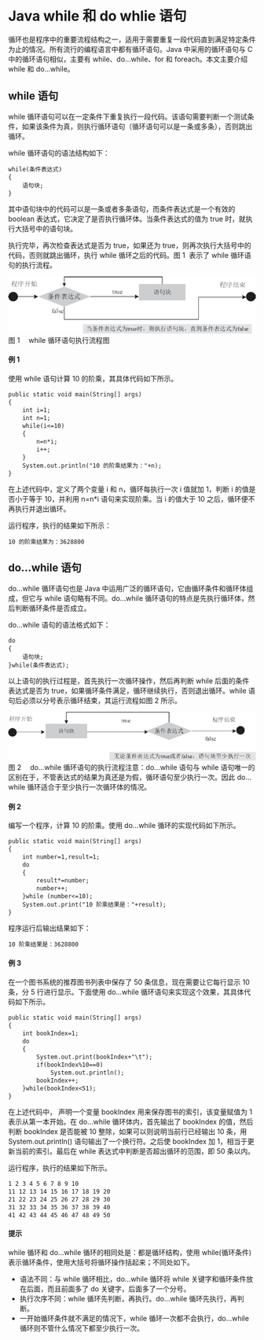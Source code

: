 # Java while 和 do whlie 语句

循环也是程序中的重要流程结构之一，适用于需要重复一段代码直到满足特定条件为止的情况。所有流行的编程语言中都有循环语句。Java 中采用的循环语句与 C 中的循环语句相似，主要有 while、do…while、for 和 foreach。本文主要介绍 while 和 do…while。

## while 语句

while 循环语句可以在一定条件下重复执行一段代码。该语句需要判断一个测试条件，如果该条件为真，则执行循环语句（循环语句可以是一条或多条），否则跳出循环。

while 循环语句的语法结构如下：

```
while(条件表达式)
{
    语句块;
}
```

其中语句块中的代码可以是一条或者多条语句，而条件表达式是一个有效的 boolean 表达式，它决定了是否执行循环体。当条件表达式的值为 true 时，就执行大括号中的语句块。

执行完毕，再次检查表达式是否为 true，如果还为 true，则再次执行大括号中的代码，否则就跳出循环，执行 while 循环之后的代码。图 1  表示了 while 循环语句的执行流程。

![](img/341cabc2dbb7843048842db50dc4ba81.jpg)
图 1　 while 循环语句执行流程图

#### 例 1

使用 while 语句计算 10 的阶乘，其具体代码如下所示。

```
public static void main(String[] args)
{
    int i=1;
    int n=1;
    while(i<=10)
    {
        n=n*i;
        i++;
    }
    System.out.println("10 的阶乘结果为："+n);
}
```

在上述代码中，定义了两个变量 i 和 n，循环每执行一次 i 值就加 1，判断 i 的值是否小于等于 10，并利用 n=n*i 语句来实现阶乘。当 i 的值大于 10 之后，循环便不再执行并退出循环。

运行程序，执行的结果如下所示：

```
10 的阶乘结果为：3628800
```

## do…while 语句

do…while 循环语句也是 Java 中运用广泛的循环语句，它由循环条件和循环体组成，但它与 while 语句略有不同。do…while 循环语句的特点是先执行循环体，然后判断循环条件是否成立。

do…while 语句的语法格式如下：

```
do
{
    语句块;
}while(条件表达式);
```

以上语句的执行过程是，首先执行一次循环操作，然后再判断 while 后面的条件表达式是否为 true，如果循环条件满足，循环继续执行，否则退出循环。while 语句后必须以分号表示循环结束，其运行流程如图 2 所示。

![](img/097fda04128d546f538ad25cded7848f.jpg)
图 2 　do…while 循环语句的执行流程注意：do…while 语句与 while 语句唯一的区别在于，不管表达式的结果为真还是为假，循环语句至少执行一次。因此 do…while 循环适合于至少执行一次循环体的情况。

#### 例 2

编写一个程序，计算 10 的阶乘。使用 do…while 循环的实现代码如下所示。

```
public static void main(String[] args)
{
    int number=1,result=1;
    do
    {
        result*=number;
        number++;
    }while (number<=10);
    System.out.print("10 阶乘结果是："+result);
}
```

程序运行后输出结果如下：

```
10 阶乘结果是：3628800
```

#### 例 3

在一个图书系统的推荐图书列表中保存了 50 条信息，现在需要让它每行显示 10 条，分 5 行进行显示。下面使用 do…while 循环语句来实现这个效果，其具体代码如下所示。

```
public static void main(String[] args)
{
    int bookIndex=1;
    do
    {
        System.out.print(bookIndex+"\t");
        if(bookIndex%10==0)
            System.out.println();
        bookIndex++;
    }while(bookIndex<51);
}
```

在上述代码中， 声明一个变量 bookIndex 用来保存图书的索引，该变量赋值为 1 表示从第一本开始。在 do…while 循环体内，首先输出了 bookIndex 的值，然后判断 bookIndex 是否能被 10 整除，如果可以则说明当前行已经输出 10 条，用 System.out.println() 语句输出了一个换行符。之后使 bookIndex 加 1，相当于更新当前的索引。最后在 while 表达式中判断是否超出循环的范围，即 50 条以内。

运行程序，执行的结果如下所示。

```
1 2 3 4 5 6 7 8 9 10
11 12 13 14 15 16 17 18 19 20
21 22 23 24 25 26 27 28 29 30
31 32 33 34 35 36 37 38 39 40
41 42 43 44 45 46 47 48 49 50
```

#### 提示

while 循环和 do…while 循环的相同处是：都是循环结构，使用 while(循环条件) 表示循环条件，使用大括号将循环操作括起来；不同处如下。

*   语法不同：与 while 循环相比，do…while 循环将 while 关键字和循环条件放在后面，而且前面多了 do 关键字，后面多了一个分号。
*   执行次序不同：while 循环先判断，再执行。do…while 循环先执行，再判断。
*   一开始循环条件就不满足的情况下，while 循环一次都不会执行，do…while 循环则不管什么情况下都至少执行一次。